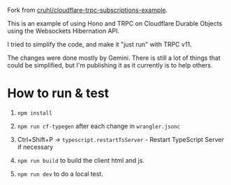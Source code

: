
Fork from [cruhl/cloudflare-trpc-subscriptions-example](https://github.com/cruhl/cloudflare-trpc-subscriptions-example).

This is an example of using Hono and TRPC on Cloudflare Durable Objects using the Websockets Hibernation API.

I tried to simplify the code, and make it "just run" with TRPC v11.

The changes were done mostly by Gemini. There is still a lot of things that could be simplified, but I'm publishing it as it currently is to help others.

# How to run & test

1. `npm install`

2. `npm run cf-typegen` after each change in `wrangler.jsonc`

3. Ctrl+Shift+P -> `typescript.restartTsServer` - Restart TypeScript Server if necessary

3. `npm run build` to build the client html and js.

4. `npm run dev` to do a local test.